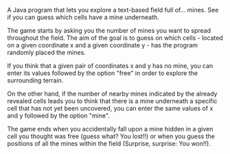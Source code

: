 A Java program that lets you explore a text-based field full of... mines. See if you can guess which cells have a mine underneath.

The game starts by asking you the number of mines you want to spread throughout the field. The aim of the goal is to guess on which cells - located on a given coordinate x and a given coordinate y - has the program randomly placed the mines. 

If you think that a given pair of coordinates x and y has no mine, you can enter its values followed by the option "free" in order to explore the surrounding terrain. 

On the other hand, if the number of nearby mines indicated by the already revealed cells leads you to think that there is a mine underneath a specific cell that has not yet been uncovered, you can enter the same values of x and y followed by the option "mine".

The game ends when you accidentally fall upon a mine hidden in a given cell you thought was free (guess what? You lost!!) or when you guess the positions of all the mines within the field (Surprise, surprise: You won!!).